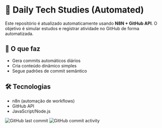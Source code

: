 # 🤖 Daily Tech Studies (Automated)

Este repositório é atualizado automaticamente usando **N8N + GitHub API**.
O objetivo é simular estudos e registrar atividade no GitHub de forma automatizada.

## 🚀 O que faz

* Gera commits automáticos diários
* Cria conteúdo dinâmico simples
* Segue padrões de commit semântico

## 🛠️ Tecnologias

* n8n (automação de workflows)
* GitHub API
* JavaScript/Node.js

![GitHub last commit](https://img.shields.io/github/last-commit/ojoseleonardo/daily-tech-studies)
![GitHub commit activity](https://img.shields.io/github/commit-activity/w/ojoseleonardo/daily-tech-studies)
